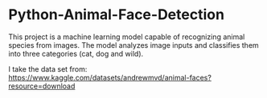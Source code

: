 # Python-Animal-Face-Detection

This project is a machine learning model capable of recognizing animal species from images. The model analyzes image inputs and classifies them into three categories (cat, dog and wild).

I take the data set from: https://www.kaggle.com/datasets/andrewmvd/animal-faces?resource=download